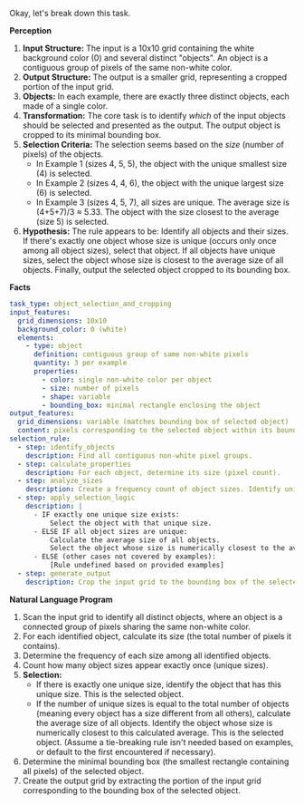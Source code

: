 Okay, let's break down this task.

**Perception**

1.  **Input Structure:** The input is a 10x10 grid containing the white background color (0) and several distinct "objects". An object is a contiguous group of pixels of the same non-white color.
2.  **Output Structure:** The output is a smaller grid, representing a cropped portion of the input grid.
3.  **Objects:** In each example, there are exactly three distinct objects, each made of a single color.
4.  **Transformation:** The core task is to identify *which* of the input objects should be selected and presented as the output. The output object is cropped to its minimal bounding box.
5.  **Selection Criteria:** The selection seems based on the *size* (number of pixels) of the objects.
    *   In Example 1 (sizes 4, 5, 5), the object with the unique smallest size (4) is selected.
    *   In Example 2 (sizes 4, 4, 6), the object with the unique largest size (6) is selected.
    *   In Example 3 (sizes 4, 5, 7), all sizes are unique. The average size is (4+5+7)/3 ≈ 5.33. The object with the size closest to the average (size 5) is selected.
6.  **Hypothesis:** The rule appears to be: Identify all objects and their sizes. If there's exactly one object whose size is unique (occurs only once among all object sizes), select that object. If all objects have unique sizes, select the object whose size is closest to the average size of all objects. Finally, output the selected object cropped to its bounding box.

**Facts**


```yaml
task_type: object_selection_and_cropping
input_features:
  grid_dimensions: 10x10
  background_color: 0 (white)
  elements:
    - type: object
      definition: contiguous group of same non-white pixels
      quantity: 3 per example
      properties:
        - color: single non-white color per object
        - size: number of pixels
        - shape: variable
        - bounding_box: minimal rectangle enclosing the object
output_features:
  grid_dimensions: variable (matches bounding box of selected object)
  content: pixels corresponding to the selected object within its bounding box
selection_rule:
  - step: identify_objects
    description: Find all contiguous non-white pixel groups.
  - step: calculate_properties
    description: For each object, determine its size (pixel count).
  - step: analyze_sizes
    description: Create a frequency count of object sizes. Identify unique sizes (those occurring only once).
  - step: apply_selection_logic
    description: |
      - IF exactly one unique size exists:
          Select the object with that unique size.
      - ELSE IF all object sizes are unique:
          Calculate the average size of all objects.
          Select the object whose size is numerically closest to the average.
      - ELSE (other cases not covered by examples):
          [Rule undefined based on provided examples]
  - step: generate_output
    description: Crop the input grid to the bounding box of the selected object.
```


**Natural Language Program**

1.  Scan the input grid to identify all distinct objects, where an object is a connected group of pixels sharing the same non-white color.
2.  For each identified object, calculate its size (the total number of pixels it contains).
3.  Determine the frequency of each size among all identified objects.
4.  Count how many object sizes appear exactly once (unique sizes).
5.  **Selection:**
    *   If there is exactly one unique size, identify the object that has this unique size. This is the selected object.
    *   If the number of unique sizes is equal to the total number of objects (meaning every object has a size different from all others), calculate the average size of all objects. Identify the object whose size is numerically closest to this calculated average. This is the selected object. (Assume a tie-breaking rule isn't needed based on examples, or default to the first encountered if necessary).
6.  Determine the minimal bounding box (the smallest rectangle containing all pixels) of the selected object.
7.  Create the output grid by extracting the portion of the input grid corresponding to the bounding box of the selected object.